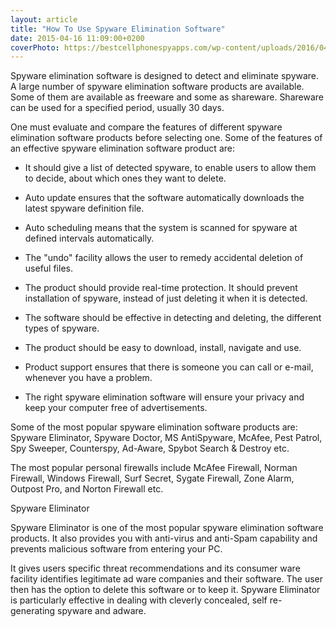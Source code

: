 ```yaml
---
layout: article
title: "How To Use Spyware Elimination Software"
date: 2015-04-16 11:09:00+0200
coverPhoto: https://bestcellphonespyapps.com/wp-content/uploads/2016/04/What-is-the-text-messages-spy-app-can-do-on-SamSung-Phones.jpg
---
```




Spyware elimination software is designed to detect and eliminate spyware. A large number of spyware elimination software products are available. Some of them are available as freeware and some as shareware. Shareware can be used for a specified period, usually 30 days. 

One must evaluate and compare the features of different spyware elimination software products before selecting one. Some of the features of an effective spyware elimination software product are: 

* It should give a list of detected spyware, to enable users to allow them to decide, about which ones they want to delete. 

* Auto update ensures that the software automatically downloads the latest spyware definition file. 

* Auto scheduling means that the system is scanned for spyware at defined intervals automatically. 

* The "undo" facility allows the user to remedy accidental deletion of useful files. 

* The product should provide real-time protection. It should prevent installation of spyware, instead of just deleting it when it is detected. 

* The software should be effective in detecting and deleting, the different types of spyware. 

* The product should be easy to download, install, navigate and use. 

* Product support ensures that there is someone you can call or e-mail, whenever you have a problem. 

* The right spyware elimination software will ensure your privacy and keep your computer free of advertisements. 

Some of the most popular spyware elimination software products are: Spyware Eliminator, Spyware Doctor, MS AntiSpyware, McAfee, Pest Patrol, Spy Sweeper, Counterspy, Ad-Aware, Spybot Search & Destroy etc. 

The most popular personal firewalls include McAfee Firewall, Norman Firewall, Windows Firewall, Surf Secret, Sygate Firewall, Zone Alarm, Outpost Pro, and Norton Firewall etc. 

Spyware Eliminator

Spyware Eliminator is one of the most popular spyware elimination software products. It also provides you with anti-virus and anti-Spam capability and prevents malicious software from entering your PC. 

It gives users specific threat recommendations and its consumer ware facility identifies legitimate ad ware companies and their software. The user then has the option to delete this software or to keep it. Spyware Eliminator is particularly effective in dealing with cleverly concealed, self re-generating spyware and adware.